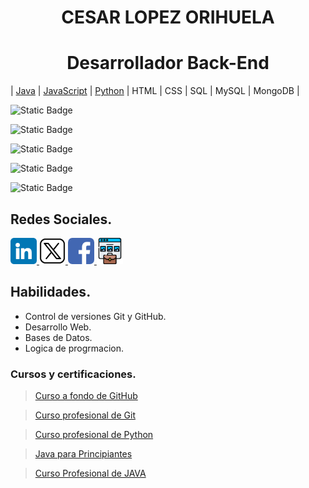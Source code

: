<h1 align="center" id="nombre">CESAR LOPEZ ORIHUELA</h1>

<h1 align="center" id="titulo">Desarrollador Back-End</h1>

| [Java](https://github.com/Chinicuil87/programacionJava.git) | [JavaScript](https://github.com/Chinicuil87/programacionJavaScript) | [Python](https://github.com/Chinicuil87/programacionpython.git) | HTML | CSS | SQL | MySQL | MongoDB |

![Static Badge](https://img.shields.io/badge/LENGUAJE-JAVA-orange)

![Static Badge](https://img.shields.io/badge/LENGUAJE-PYTHON-blue)

![Static Badge](https://img.shields.io/badge/LENGUAJE-JavaScript-yellow)

![Static Badge](https://img.shields.io/badge/DATABASE-SQL-white)

![Static Badge](https://img.shields.io/badge/DATABASE-MongoDB-green)



## Redes Sociales.


<a href="https://www.linkedin.com/in/cesar-lopez-orihuela-796b82271/">
<img src="/img/linkedin.png" alt="icono linkdin" style="width:42px;height:42px;">
</a>
<a href="https://twitter.com/Cesar_22_">
<img src="/img/x.png" alt="icono x" style="width:42px;height:42px; background-color:white; border-radius:7px;">
</a>
<a href="https://www.facebook.com/23.Cesar">
<img src="/img/facebook.png" alt="icono facebook" style="width:42px;height:42px; border-radius:7px;">
</a>
<a href="https://clopez.info/">
<img src="/img/portafolio.png" alt="icono mi pagina" style="width:42px;height:42px;">
</a>

##  Habilidades.

* Control de versiones Git y GitHub.
* Desarrollo Web.
* Bases de Datos.
* Logica de progrmacion.

### Cursos y certificaciones.

> [Curso a fondo de GitHub](<cert/Certificado - Curso a fondo de GitHub.pdf>)
 
> [Curso profesional de Git](<cert/Certificado - Curso profesional de Git.pdf>)

> [Curso profesional de Python](<cert/Certificado - Curso profesional de Python.pdf>)

> [Java para Principiantes](<cert/Certificado - Java para Principiantes.pdf>)

> [Curso Profesional de JAVA](<cert/Certificado - Curso Profesional de JAVA.pdf>)



